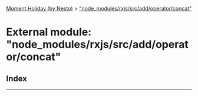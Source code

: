 [Moment Holiday (by Nesto)](../README.md) > ["node_modules/rxjs/src/add/operator/concat"](../modules/_node_modules_rxjs_src_add_operator_concat_.md)

# External module: "node_modules/rxjs/src/add/operator/concat"

## Index

---

